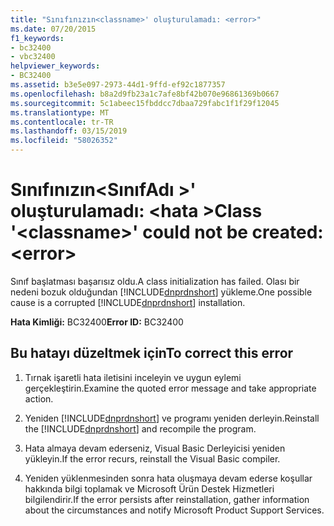 ```yaml
---
title: "Sınıfınızın<classname>' oluşturulamadı: <error>"
ms.date: 07/20/2015
f1_keywords:
- bc32400
- vbc32400
helpviewer_keywords:
- BC32400
ms.assetid: b3e5e097-2973-44d1-9ffd-ef92c1877357
ms.openlocfilehash: b8a2d9fb23a1c7afe8bf42b070e96861369b0667
ms.sourcegitcommit: 5c1abeec15fbddcc7dbaa729fabc1f1f29f12045
ms.translationtype: MT
ms.contentlocale: tr-TR
ms.lasthandoff: 03/15/2019
ms.locfileid: "58026352"
---
```

# <a name="class-classname-could-not-be-created-error"></a><span data-ttu-id="9846f-102">Sınıfınızın\<SınıfAdı >' oluşturulamadı: \<hata ></span><span class="sxs-lookup"><span data-stu-id="9846f-102">Class '\<classname>' could not be created: \<error></span></span>
<span data-ttu-id="9846f-103">Sınıf başlatması başarısız oldu.</span><span class="sxs-lookup"><span data-stu-id="9846f-103">A class initialization has failed.</span></span> <span data-ttu-id="9846f-104">Olası bir nedeni bozuk olduğundan [!INCLUDE[dnprdnshort](~/includes/dnprdnshort-md.md)] yükleme.</span><span class="sxs-lookup"><span data-stu-id="9846f-104">One possible cause is a corrupted [!INCLUDE[dnprdnshort](~/includes/dnprdnshort-md.md)] installation.</span></span>  
  
 <span data-ttu-id="9846f-105">**Hata Kimliği:** BC32400</span><span class="sxs-lookup"><span data-stu-id="9846f-105">**Error ID:** BC32400</span></span>  
  
## <a name="to-correct-this-error"></a><span data-ttu-id="9846f-106">Bu hatayı düzeltmek için</span><span class="sxs-lookup"><span data-stu-id="9846f-106">To correct this error</span></span>  
  
1.  <span data-ttu-id="9846f-107">Tırnak işaretli hata iletisini inceleyin ve uygun eylemi gerçekleştirin.</span><span class="sxs-lookup"><span data-stu-id="9846f-107">Examine the quoted error message and take appropriate action.</span></span>  
  
2.  <span data-ttu-id="9846f-108">Yeniden [!INCLUDE[dnprdnshort](~/includes/dnprdnshort-md.md)] ve programı yeniden derleyin.</span><span class="sxs-lookup"><span data-stu-id="9846f-108">Reinstall the [!INCLUDE[dnprdnshort](~/includes/dnprdnshort-md.md)] and recompile the program.</span></span>  
  
3.  <span data-ttu-id="9846f-109">Hata almaya devam ederseniz, Visual Basic Derleyicisi yeniden yükleyin.</span><span class="sxs-lookup"><span data-stu-id="9846f-109">If the error recurs, reinstall the Visual Basic compiler.</span></span>  
  
4.  <span data-ttu-id="9846f-110">Yeniden yüklenmesinden sonra hata oluşmaya devam ederse koşullar hakkında bilgi toplamak ve Microsoft Ürün Destek Hizmetleri bilgilendirir.</span><span class="sxs-lookup"><span data-stu-id="9846f-110">If the error persists after reinstallation, gather information about the circumstances and notify Microsoft Product Support Services.</span></span>  
  
